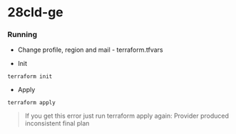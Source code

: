 # 28cld-ge

### Running 

- Change profile, region and mail - terraform.tfvars

- Init

```terraform init```

- Apply

```terraform apply ```

> If you get this error just run terraform apply again: Provider produced inconsistent final plan